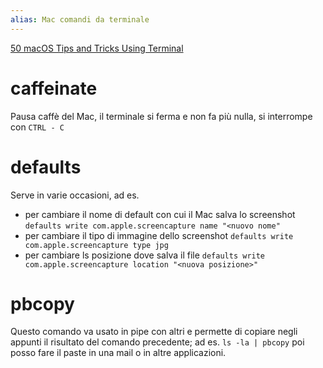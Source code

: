 ```yaml
---
alias: Mac comandi da terminale
---
```

[50 macOS Tips and Tricks Using Terminal](https://www.youtube.com/watch?v=qOrlYzqXPa8/)

# caffeinate
Pausa caffè del Mac, il terminale si ferma e non fa più nulla, si interrompe con `CTRL - C`

# defaults
Serve in varie occasioni, ad es.
- per cambiare il nome di default con cui il Mac salva lo screenshot
        `defaults write com.apple.screencapture name "<nuovo nome"`
- per cambiare il tipo di immagine dello screenshot
        `defaults write com.apple.screencapture type jpg`
- per cambiare ls posizione dove salva il file
        `defaults write com.apple.screencapture location "<nuova posizione>"`

# pbcopy
Questo comando va usato in pipe con altri e permette di copiare negli appunti il risultato del comando precedente; ad es. `ls -la | pbcopy` poi posso fare il paste in una mail o in altre applicazioni.